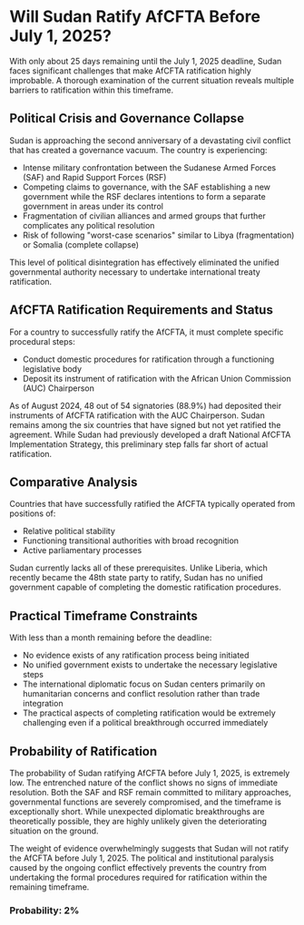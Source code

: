 # Will Sudan Ratify AfCFTA Before July 1, 2025?

With only about 25 days remaining until the July 1, 2025 deadline, Sudan faces significant challenges that make AfCFTA ratification highly improbable. A thorough examination of the current situation reveals multiple barriers to ratification within this timeframe.

## Political Crisis and Governance Collapse

Sudan is approaching the second anniversary of a devastating civil conflict that has created a governance vacuum. The country is experiencing:

- Intense military confrontation between the Sudanese Armed Forces (SAF) and Rapid Support Forces (RSF)
- Competing claims to governance, with the SAF establishing a new government while the RSF declares intentions to form a separate government in areas under its control
- Fragmentation of civilian alliances and armed groups that further complicates any political resolution
- Risk of following "worst-case scenarios" similar to Libya (fragmentation) or Somalia (complete collapse)

This level of political disintegration has effectively eliminated the unified governmental authority necessary to undertake international treaty ratification.

## AfCFTA Ratification Requirements and Status

For a country to successfully ratify the AfCFTA, it must complete specific procedural steps:

- Conduct domestic procedures for ratification through a functioning legislative body
- Deposit its instrument of ratification with the African Union Commission (AUC) Chairperson

As of August 2024, 48 out of 54 signatories (88.9%) had deposited their instruments of AfCFTA ratification with the AUC Chairperson. Sudan remains among the six countries that have signed but not yet ratified the agreement. While Sudan had previously developed a draft National AfCFTA Implementation Strategy, this preliminary step falls far short of actual ratification.

## Comparative Analysis

Countries that have successfully ratified the AfCFTA typically operated from positions of:
- Relative political stability
- Functioning transitional authorities with broad recognition
- Active parliamentary processes

Sudan currently lacks all of these prerequisites. Unlike Liberia, which recently became the 48th state party to ratify, Sudan has no unified government capable of completing the domestic ratification procedures.

## Practical Timeframe Constraints

With less than a month remaining before the deadline:
- No evidence exists of any ratification process being initiated
- No unified government exists to undertake the necessary legislative steps
- The international diplomatic focus on Sudan centers primarily on humanitarian concerns and conflict resolution rather than trade integration
- The practical aspects of completing ratification would be extremely challenging even if a political breakthrough occurred immediately

## Probability of Ratification

The probability of Sudan ratifying AfCFTA before July 1, 2025, is extremely low. The entrenched nature of the conflict shows no signs of immediate resolution. Both the SAF and RSF remain committed to military approaches, governmental functions are severely compromised, and the timeframe is exceptionally short. While unexpected diplomatic breakthroughs are theoretically possible, they are highly unlikely given the deteriorating situation on the ground.

The weight of evidence overwhelmingly suggests that Sudan will not ratify the AfCFTA before July 1, 2025. The political and institutional paralysis caused by the ongoing conflict effectively prevents the country from undertaking the formal procedures required for ratification within the remaining timeframe.

### Probability: 2%